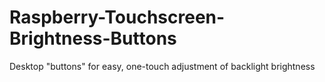 # Raspberry-Touchscreen-Brightness-Buttons
Desktop "buttons" for easy, one-touch adjustment of backlight brightness
